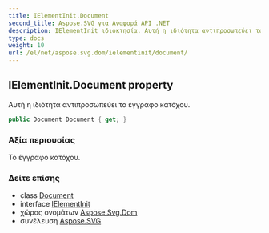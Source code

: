 ```yaml
---
title: IElementInit.Document
second_title: Aspose.SVG για Αναφορά API .NET
description: IElementInit ιδιοκτησία. Αυτή η ιδιότητα αντιπροσωπεύει το έγγραφο κατόχου.
type: docs
weight: 10
url: /el/net/aspose.svg.dom/ielementinit/document/
---
```

## IElementInit.Document property

Αυτή η ιδιότητα αντιπροσωπεύει το έγγραφο κατόχου.

```csharp
public Document Document { get; }
```

### Αξία περιουσίας

Το έγγραφο κατόχου.

### Δείτε επίσης

* class [Document](../../document/)
* interface [IElementInit](../)
* χώρος ονομάτων [Aspose.Svg.Dom](../../ielementinit/)
* συνέλευση [Aspose.SVG](../../../)


